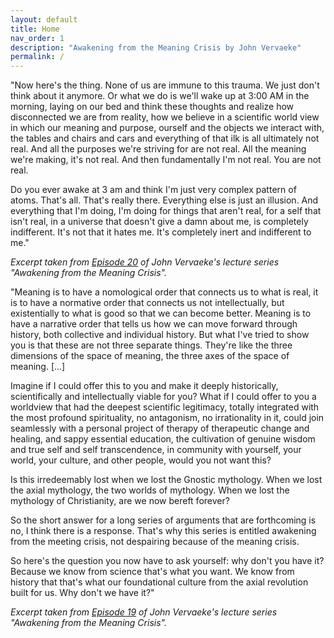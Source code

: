 ```yaml
---
layout: default
title: Home
nav_order: 1
description: "Awakening from the Meaning Crisis by John Vervaeke"
permalink: /
---
```


"Now here's the thing. None of us are immune to this trauma. We just don't think about it anymore. Or what we do is we'll wake up at 3:00 AM in the morning, laying on our bed and think these thoughts and realize how disconnected we are from reality, how we believe in a scientific world view in which our meaning and purpose, ourself and the objects we interact with, the tables and chairs and cars and everything of that ilk is all ultimately not real. And all the purposes we're striving for are not real. All the meaning we're making, it's not real. And then fundamentally I'm not real. You are not real.

Do you ever awake at 3 am and think I'm just very complex pattern of atoms. That's all. That's really there. Everything else is just an illusion. And everything that I'm doing, I'm doing for things that aren't real, for a self that isn't real, in a universe that doesn't give a damn about me, is completely indifferent.
It's not that it hates me. It's completely inert and indifferent to me."

*Excerpt taken from [Episode 20](/episodes/20) of John Vervaeke's lecture series "Awakening from the Meaning Crisis".*


"Meaning is to have a nomological order that connects us to what is real, it is to have a normative order that connects us not intellectually, but existentially to what is good so that we can become better. Meaning is to have a narrative order that tells us how we can move forward through history, both collective and individual history. But what I've tried to show you is that these are not three separate things. They're like the three dimensions of the space of meaning, the three axes of the space of meaning. [...] 

Imagine if I could offer this to you and make it deeply historically, scientifically and intellectually viable for you? What if I could offer to you a worldview that had the deepest scientific legitimacy, totally integrated with the most profound spirituality, no antagonism, no irrationality in it, could join seamlessly with a personal project of therapy of therapeutic change and healing, and sappy essential education, the cultivation of genuine wisdom and true self and self transcendence, in community with yourself, your world, your culture, and other people, would you not want this? 

Is this irredeemably lost when we lost the Gnostic mythology. When we lost the axial mythology, the two worlds of mythology. When we lost the mythology of Christianity, are we now bereft forever?

So the short answer for a long series of arguments that are forthcoming is no, I think there is a response. That's why this series is entitled awakening from the meeting crisis, not despairing because of the meaning crisis.

So here's the question you now have to ask yourself: why don't you have it? Because we know from science that's what you want. We know from history that that's what our foundational culture from the axial revolution built for us. Why don't we have it?" 

*Excerpt taken from [Episode 19](/episodes/19) of John Vervaeke's lecture series "Awakening from the Meaning Crisis".*



